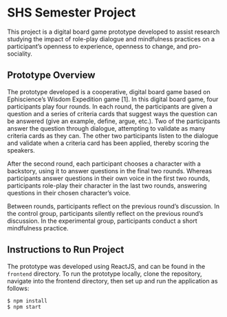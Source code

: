 # SHS Semester Project

This project is a digital board game prototype developed to assist research studying the impact of role-play dialogue and mindfulness practices on a participant’s openness to experience, openness to change, and pro-sociality. 

## Prototype Overview

The prototype developed is a cooperative, digital board game based on Ephiscience’s Wisdom Expedition game [1]. In this digital board game, four participants play four rounds. In each round, the participants are given a question and a series of criteria cards that suggest ways the question can be answered (give an example, define, argue, etc.). Two of the participants answer the question through dialogue, attempting to validate as many criteria cards as they can. The other two participants listen to the dialogue and validate when a criteria card has been applied, thereby scoring the speakers.

After the second round, each participant chooses a character with a backstory, using it to answer questions in the final two rounds. Whereas participants answer questions in their own voice in the first two rounds, participants role-play their character in the last two rounds, answering questions in their chosen character’s voice.

Between rounds, participants reflect on the previous round’s discussion. In the control group, participants silently reflect on the previous round’s discussion. In the experimental group, participants conduct a short mindfulness practice.

## Instructions to Run Project

The prototype was developed using ReactJS, and can be found in the `frontend` directory. To run the prototype locally, clone the repository, navigate into the frontend directory, then set up and run the application as follows:
```sh
$ npm install
$ npm start
```
